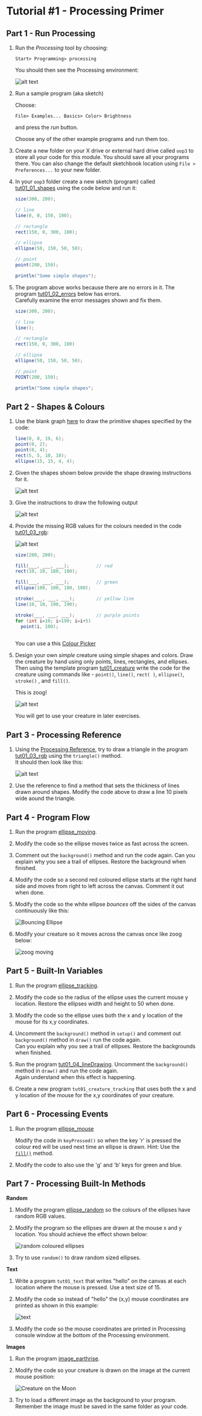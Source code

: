 # Tutorial #1 - Processing Primer


## Part 1 - Run Processing

1.	Run the *Processing* tool by choosing:

	```
	Start> Programming> processing
	```

	You should then see the Processing environment:

	![alt text](../images/processingStartup.png "")


2.	Run a sample program (aka sketch)

	Choose:

	```
	File> Examples... Basics> Color> Brightness
	```

	and press the *run* button.

	Choose any of the other example programs and run them too.


3.	Create a new folder on your X drive or external hard drive called ``oop3`` to store all your code for this module.  You should save all your programs there.  You can also change the default sketchbook location using  ``File > Preferences...`` to your new folder.

4.	In your ``oop3`` folder create a new sketch (program) called [tut01_01_shapes](../code/tutorials/tut01_01_shapes/tut01_01_shapes.zip?raw=true) using the code below and run it:

	```java	
	size(300, 200);

	// line
	line(0, 0, 150, 100);

	// rectangle
	rect(150, 0, 300, 100);

	// ellipse
	ellipse(50, 150, 50, 50);

	// point
	point(200, 150);

	println("Some simple shapes");

	```

5.	The program above works because there are no errors in it.
	The program [tut01_02_errors](../code/tutorials/tut01_02_errors/tut01_02_errors.zip?raw=true) below has errors.  
	Carefully examine the error messages shown and fix them.

	```java
	size(300, 200);

	// line
	line();

	// rectangle
	rect(150, 0, 300, 100)

	// ellipse
	ellipse(50, 150, 50, 50);

	// point
	POINT(200, 150);

	println("Some simple shapes";
	
	```

## Part 2 - Shapes & Colours

1.	Use the blank graph [here](../notes/grid.docx?raw=true) to draw the primitive shapes specified by the code:

	```java
	line(0, 0, 19, 6);
	point(0, 2);
	point(0, 4);
	rect(5, 5, 10, 10);
	ellipse(15, 15, 4, 4); 

	```

2.	Given the shapes shown below provide the shape drawing instructions for it.

	![alt text](../images/tutorial1_gridshapes.png "")


3.	Give the instructions to draw the following output

	![alt text](../images/tutorial1_squares.png "")

4.	Provide the missing RGB values for the colours needed in the code [tut01_03_rgb](../code/tutorials/tut01_03_rgb/tut01_03_rgb.zip?raw=true):

	![alt text](../images/tutorial1_gridshapesRGB.png "RGB colours")

	```java
	size(200, 200);

	fill(___, ___, ___);          // red 
	rect(10, 10, 180, 180);  

	fill(___, ___, ___);          // green
	ellipse(100, 100, 180, 180);

	stroke(___, ___, ___);        // yellow line
	line(10, 10, 190, 190); 

	stroke(___, ___, ___);        // purple points
	for (int i=10; i<190; i=i+5)
	  point(i, 100);
	 
	```
	You can use a this [Colour Picker](http://www.w3schools.com/colors/colors_picker.asp "Colour Picker") 


5.	Design your own *simple* creature using simple shapes and colors. 
	Draw the creature by hand using only points, lines, rectangles, and ellipses. 
	Then using the template program [tut01_creature](../code/tutorials/tut01_creature/tut01_creature.zip?raw=true) write the code for the creature using commands like - ```point()```, 
	```line()```, ```rect( )```, ```ellipse()```, ```stroke()``` , and ```fill()```. 

	This is zoog!

	![alt text](../images/zoog.png "")

	You will get to use your creature in later exercises.


## Part 3 - Processing Reference

1.	Using the [Processing Reference](https://processing.org/reference/ "Processing Reference"), try to draw a triangle in the program [tut01_03_rgb](../code/tutorials/tut01_03_rgb/tut01_03_rgb.zip?raw=true) using the ``triangle()`` method.  
	It should then look like this:

	![alt text](../images/tutorial1_triangle.png "") 

2.	Use the reference to find a method that sets the thickness of lines drawn around shapes.
	Modify the code above to draw a line 10 pixels wide aound the triangle.



## Part 4 - Program Flow

1.	Run the program [ellipse_moving](../code/notes/ellipseMoving/ellipseMoving.zip?raw=true).

2.	Modify the code so the ellipse moves twice as fast across the screen.

3.	Comment out the ``background()`` method and run the code again.
	Can you explain why you see a trail of ellipses.  Restore the background when finished.

4.	Modify the code so a second red coloured ellipse starts at the right hand side and moves from right to left across the canvas.  Comment it out when done.

5.	Modify the code so the white ellipse *bounces* off the sides of the canvas continuously like this:

	![](../images/ellipseTracking.gif "Bouncing Ellipse")

6.	Modify your creature so it moves across the canvas once like zoog below:

	![](../images/zoogMoving.gif "zoog moving")



## Part 5 - Built-In Variables

1.	Run the program [ellipse_tracking](../code/notes/ellipseTracking/ellipseTracking.zip?raw=true).

2.	Modify the code so the radius of the ellipse uses the current mouse y location.
	Restore the ellipses width and height to 50 when done.

3.	Modify the code so the ellipse uses both the x and y location of the mouse for its x,y coordinates.

4.	Uncomment the ``background()`` method in ``setup()`` and comment out ``background()`` method in ``draw()`` run the code again.	
	Can you explain why you see a trail of ellipses.  Restore the backgrounds when finished.

5.	Run the program [tut01_04_lineDrawing](../code/tutorials/tut01_04_lineDrawing/tut01_04_lineDrawing.zip?raw=true). Uncomment the ``background()`` method in ``draw()`` and run the code again.	
	Again understand when this effect is happening.

6.	Create a new program ``tut01_creature_tracking`` that uses both the x and y location of the mouse for the x,y coordinates of your creature.


## Part 6 - Processing Events

1.	Run the program [ellipse_mouse](../code/notes/ellipseMouse/ellipseMouse.zip?raw=true)

	Modify the code in ``keyPressed()`` so when the key 'r' is pressed the colour **r**ed will be used next time an ellipse is drawn.  Hint: Use the [``fill()``](https://processing.org/reference/fill_.html "fill()") method.

2.	Modify the code to also use the 'g' and 'b' keys for green and blue.


## Part 7 - Processing Built-In Methods

**Random**

1.	Modify the program [ellipse_random](../code/notes/ellipseRandom/ellipseRandom.zip?raw=true) so the colours of the ellipses have random RGB values.

2.	Modify the program so the ellipses are drawn at the mouse x and y location.  You should achieve the effect shown below:

	![](../images/ellipseRandom.png "random coloured ellipses")


3.	Try to use ``random()`` to draw random sized ellipses.

**Text**

1.	Write a program ``tut01_text`` that writes "hello" on the canvas at each location where the mouse is pressed.  Use a text size of 15.

2.	Modify the code so instead of "hello" the (x,y) mouse coordinates are printed as shown in this example:

	![](../images/tutorial1_text.png "text")

3.	Modify the code so the mouse coordinates are printed in Processing console window at the bottom of the Processing environment.

**Images**

1.	Run the program [image_earthrise](../code/notes/imageEarthRise/imageEarthRise.zip?raw=true).

2.	Modify the code so your creature is drawn on the image at the current mouse position:

	![](../images/earthriseCreature.png "Creature on the Moon")

3.	Try to load a different image as the background to your program.  Remember the image must be saved in the same folder as your code.

